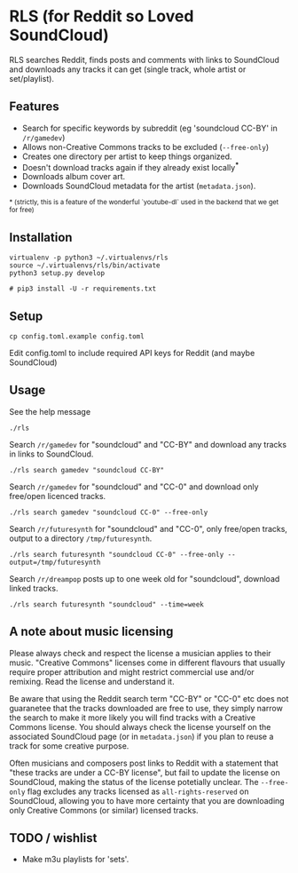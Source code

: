 # RLS (for Reddit so Loved SoundCloud)

RLS searches Reddit, finds posts and comments with links to SoundCloud 
and downloads any tracks it can get (single track, whole artist or set/playlist).

## Features

  * Search for specific keywords by subreddit (eg 'soundcloud CC-BY' in `/r/gamedev`)
  * Allows non-Creative Commons tracks to be excluded (`--free-only`)
  * Creates one directory per artist to keep things organized.
  * Doesn't download tracks again if they already exist locally<sup><strong>*</strong></sup>
  * Downloads album cover art.
  * Downloads SoundCloud metadata for the artist (`metadata.json`).

<small>
* (strictly, this is a feature of the wonderful `youtube-dl` used in the backend that we get for free)
</small>

## Installation
```
virtualenv -p python3 ~/.virtualenvs/rls
source ~/.virtualenvs/rls/bin/activate
python3 setup.py develop

# pip3 install -U -r requirements.txt
```

## Setup

```
cp config.toml.example config.toml
```

Edit config.toml to include required API keys for Reddit (and maybe SoundCloud)

## Usage

See the help message
```
./rls
```

Search `/r/gamedev` for "soundcloud" and "CC-BY" and download any tracks in links to SoundCloud.
```
./rls search gamedev "soundcloud CC-BY"
```

Search `/r/gamedev` for "soundcloud" and "CC-0" and download only free/open licenced tracks.
```
./rls search gamedev "soundcloud CC-0" --free-only
```

Search `/r/futuresynth` for "soundcloud" and "CC-0", only free/open tracks, output to a directory `/tmp/futuresynth`.
```
./rls search futuresynth "soundcloud CC-0" --free-only --output=/tmp/futuresynth
```

Search `/r/dreampop` posts up to one week old for "soundcloud", download linked tracks.
```
./rls search futuresynth "soundcloud" --time=week
```

## A note about music licensing

Please always check and respect the license a musician applies to their music. "Creative Commons" licenses come in different flavours that usually require proper attribution and might restrict commercial use and/or remixing. Read the license and understand it.

Be aware that using the Reddit search term "CC-BY" or "CC-0" etc does not guaranetee that 
the tracks downloaded are free to use, they simply narrow the search to make it more likely
you will find tracks with a Creative Commons license. You should always check the license yourself
on the associated SoundCloud page (or in `metadata.json`) if you plan to reuse a track for some creative purpose. 

Often musicians and composers post links to Reddit with a statement that "these tracks are under a CC-BY license", but fail to update the license on SoundCloud, making the status of the license potetially unclear. 
The `--free-only` flag excludes any tracks licensed as `all-rights-reserved` on SoundCloud, allowing
you to have more certainty that you are downloading only Creative Commons (or similar) licensed tracks.

## TODO / wishlist

  * Make m3u playlists for 'sets'.
